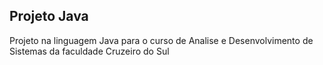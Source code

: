 ## Projeto Java

Projeto na linguagem Java para o curso de Analise e Desenvolvimento de Sistemas da faculdade Cruzeiro do Sul


